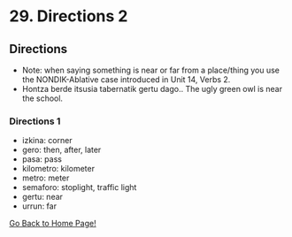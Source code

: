 # 29. Directions 2

## Directions

*   Note: when saying something is near or far from a place/thing you use the NONDIK-Ablative case introduced in Unit 14, Verbs 2.
*   Hontza berde itsusia tabernatik gertu dago.. The ugly green owl is near the school.

### Directions 1

*   izkina: corner
*   gero: then, after, later
*   pasa: pass
*   kilometro: kilometer
*   metro: meter
*   semaforo: stoplight, traffic light
*   gertu: near
*   urrun: far

[ Go Back to Home Page!](..)